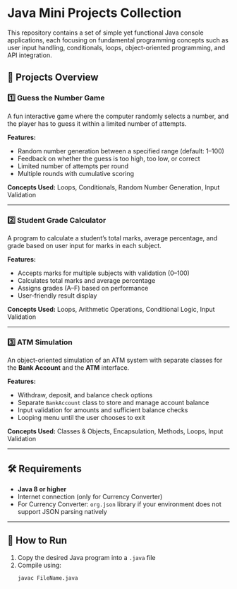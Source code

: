 # Java Mini Projects Collection

This repository contains a set of simple yet functional Java console applications, each focusing on fundamental programming concepts such as user input handling, conditionals, loops, object-oriented programming, and API integration.

## 📂 Projects Overview

### 1️⃣ Guess the Number Game
A fun interactive game where the computer randomly selects a number, and the player has to guess it within a limited number of attempts.

**Features:**
- Random number generation between a specified range (default: 1–100)
- Feedback on whether the guess is too high, too low, or correct
- Limited number of attempts per round
- Multiple rounds with cumulative scoring

**Concepts Used:** Loops, Conditionals, Random Number Generation, Input Validation

---

### 2️⃣ Student Grade Calculator
A program to calculate a student’s total marks, average percentage, and grade based on user input for marks in each subject.

**Features:**
- Accepts marks for multiple subjects with validation (0–100)
- Calculates total marks and average percentage
- Assigns grades (A–F) based on performance
- User-friendly result display

**Concepts Used:** Loops, Arithmetic Operations, Conditional Logic, Input Validation

---

### 3️⃣ ATM Simulation
An object-oriented simulation of an ATM system with separate classes for the **Bank Account** and the **ATM** interface.

**Features:**
- Withdraw, deposit, and balance check options
- Separate `BankAccount` class to store and manage account balance
- Input validation for amounts and sufficient balance checks
- Looping menu until the user chooses to exit

**Concepts Used:** Classes & Objects, Encapsulation, Methods, Loops, Input Validation

---

## 🛠 Requirements
- **Java 8 or higher**
- Internet connection (only for Currency Converter)
- For Currency Converter: `org.json` library if your environment does not support JSON parsing natively

---

## 🚀 How to Run
1. Copy the desired Java program into a `.java` file  
2. Compile using:
   ```bash
   javac FileName.java